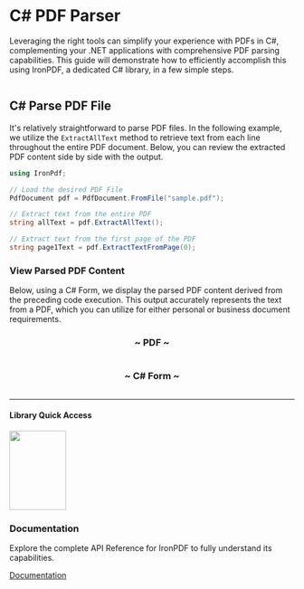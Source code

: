 # C# PDF Parser

Leveraging the right tools can simplify your experience with PDFs in C#, complementing your .NET applications with comprehensive PDF parsing capabilities. This guide will demonstrate how to efficiently accomplish this using IronPDF, a dedicated C# library, in a few simple steps.

<div style="display: flex; align-items: center; justify-content: center;">
	<div class="center-image-wrapper" style="max-width: 100px; margin-right: 20px;">
		<img src="https://ironpdf.com/img/faq/csharp-parse-pdf/csharp-parse-pdf1.png" alt="" class="img-responsive add-shadow">
	</div>
	<div class="center-image-wrapper" style="max-width: 165px;">
		<img src="https://ironpdf.com/img/faq/csharp-parse-pdf/csharp-parse-pdf2.png" alt="" class="img-responsive add-shadow">
	</div>
	<div class="center-image-wrapper" style="max-width: 100px; margin-left: 30px;">
		<img src="https://ironpdf.com/img/faq/csharp-parse-pdf/csharp-parse-pdf3.png" alt="" class="img-responsive add-shadow">
	</div>
</div>

## C# Parse PDF File

It's relatively straightforward to parse PDF files. In the following example, we utilize the `ExtractAllText` method to retrieve text from each line throughout the entire PDF document. Below, you can review the extracted PDF content side by side with the output.

```cs
using IronPdf;

// Load the desired PDF File
PdfDocument pdf = PdfDocument.FromFile("sample.pdf");

// Extract text from the entire PDF
string allText = pdf.ExtractAllText();

// Extract text from the first page of the PDF
string page1Text = pdf.ExtractTextFromPage(0);
```

### View Parsed PDF Content

Below, using a C# Form, we display the parsed PDF content derived from the preceding code execution. This output accurately represents the text from a PDF, which you can utilize for either personal or business document requirements.

<div class="row">
	<div class="col-md-6">
		<center>
			<h3>~ PDF ~</h3>
			<div class="center-image-wrapper">
				<a rel="nofollow" href="https://ironpdf.com/img/faq/csharp-parse-pdf/csharp-parse-pdf4.png" target="_blank">
					<img src="https://ironpdf.com/img/faq/csharp-parse-pdf/csharp-parse-pdf4.png" alt="" class="img-responsive add-shadow">
				</a>
			</div>
		</center>
	</div>
	<div class="col-md-6">
		<center>
			<h3>~ C# Form ~</h3>
			<div class="center-image-wrapper">
				<a rel="nofollow" href="https://ironpdf.com/img/faq/csharp-parse-pdf/csharp-parse-pdf5.png" target="_blank">
					<img src="https://ironpdf.com/img/faq/csharp-parse-pdf/csharp-parse-pdf5.png" alt="" class="img-responsive add-shadow">
				</a>
			</div>
		</center>
	</div>
</div>

<hr class="separator">
<h4 class="tutorial-segment-title">Library Quick Access</h4>

<div class="tutorial-section">
  <div class="row">
    <div class="col-sm-4">
      <div class="tutorial-image">
        <img style="max-width: 110px; width: 100px; height: 140px;" src="https://ironpdf.com/img/svgs/documentation.svg" alt="" class="img-responsive add-shadow" width="100" height="140">
      </div>
    </div>
    <div class="col-sm-8">
      <h3>Documentation</h3>
      <p>Explore the complete API Reference for IronPDF to fully understand its capabilities.</p>
      <a class="doc-link" href="https://ironpdf.com/object-reference/api/IronPdf.html" target="_blank"> Documentation <i class="fa fa-chevron-right"></i></a>
    </div>
  </div>
</div>
